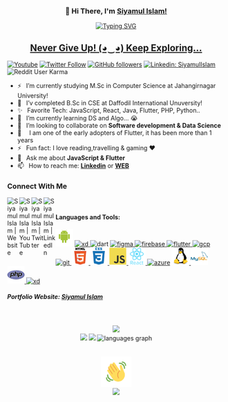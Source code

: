 <div align="center">

  <h3> 👋 Hi There, I'm <a href="https://www.siyamul.com">Siyamul Islam!</a></h3>   

 
[![Typing SVG](https://readme-typing-svg.herokuapp.com?font=Fira+Code&size=18&pause=1000&color=8000FF&random=false&width=435&lines=%F0%9F%8E%93+B.Sc.+in+CSE+DIU+%E2%9C%94;%F0%9F%91%A8%E2%80%8D%F0%9F%8E%93+M.Sc.+in+CS+JU+%E2%9C%94;%F0%9F%91%A8%F0%9F%8F%BE%E2%80%8D%F0%9F%92%BB+Full+Stack+Developer+%3C%2F%3E;%F0%9F%93%B1+Mobile+Application+Developer+%3C%2F%3E;%F0%9F%9B%A0%EF%B8%8F+Machine+Learning+Exhaust+%F0%9F%A4%96;%F0%9F%91%A8%E2%80%8D%F0%9F%92%BB+Competitive+Programmer++%3C%2F%3E;%F0%9F%A7%91%F0%9F%8F%BB%E2%80%8D%F0%9F%92%BB+ICPC+%7C+BCROEED+%7C+HACKER+Rank+%F0%9F%9A%80;%F0%9F%A7%AE+Data+Structure+%2C+Algorithm+%26OOP+%F0%9F%92%94;%F0%9F%A7%A0+Always+Learn+Something+New+%F0%9F%8E%AF)](https://siyamul.com)

  <h2 align="center">  <a href="https://www.siyamul.com"> Never Give Up!  (◕‿◕)  Keep Exploring...</a> </h2>
</div>

[![Youtube](https://img.shields.io/static/v1?label=SiyamulIslam&message=Subscribe&logo=YouTube&color=FF0000&style=for-the-badge)][youtube]
[![Twitter Follow](https://img.shields.io/twitter/follow/Siyamul_Islam?color=1DA1F2&label=Followers&logo=twitter&style=for-the-badge)][twitter]
[![GitHub followers](https://img.shields.io/github/followers/siyamulislam?logo=GitHub&style=for-the-badge)][github]
[![Linkedin: SiyamulIslam ](https://img.shields.io/badge/-CONNECT-blue?style=for-the-badge&logo=Linkedin&link=https://www.linkedin.com/in/siyamul/)][linkedin] 
![Reddit User Karma](https://img.shields.io/reddit/user-karma/combined/siyamul?style=for-the-badge&logo=reddit&link=https://www.reddit.com/user/siyamul/) 




- ⚡ &ensp;I’m currently studying M.Sc in Computer Science at Jahangirnagar University!
- 🔭 &ensp;I’v completed B.Sc in CSE at Daffodil International Unuversity!
- ✨ &ensp;Favorite Tech: JavaScript, React, Java, Flutter, PHP, Python..
- 🌱 &ensp;I’m currently learning DS and Algo... 😭
- 👯 &ensp;I’m looking to collaborate on **Software development & Data Science**
- 🗿  &ensp;&ensp;I am one of the early adopters of Flutter, it has been more than 1 years
- ⚡ &ensp;Fun fact: I love reading,travelling & gaming ❤️
- 💬 &ensp;Ask me about **JavaScript & Flutter** 
- 📫 &ensp;How to reach me: [**Linkedin**][linkedin] or [**WEB**][website] 
 
### Connect With Me

[<img align="left" alt="Siyamul Islam | Website" width="28px" src="https://cdn-icons-png.flaticon.com/512/975/975645.png?alt=media" />][website]
[<img align="left" alt="Siyamul Islam | YouTube" width="28px" src="https://cdn-icons-png.flaticon.com/512/1384/1384060.png?alt=media" />][youtube]
[<img align="left" alt="Siyamul Islam | Twitter" width="28px" src="https://cdn-icons-png.flaticon.com/512/733/733579.png?alt=media" />][twitter]
[<img align="left" alt="Siyamul Islam | LinkedIn" width="28px" src="https://cdn-icons-png.flaticon.com/512/174/174857.png?alt=media" />][linkedin]

<br />

<h4 align="left">Languages and Tools:</h4>
<p align="left"> 
<a href="https://developer.android.com" target="_blank"> <img src="https://raw.githubusercontent.com/devicons/devicon/master/icons/android/android-original-wordmark.svg" alt="android" width="40" height="40"/></a> 
  <a href="https://code.visualstudio.com/" target="_blank"> <img src="https://cdn-icons-png.flaticon.com/512/906/906324.png" alt="xd" width="40" height="40"/> </a
  <a href="https://dart.dev" target="_blank"> <img src="https://www.vectorlogo.zone/logos/dartlang/dartlang-icon.svg" alt="dart" width="40" height="40"/> </a> 
  <a href="https://www.figma.com/" target="_blank"> <img src="https://www.vectorlogo.zone/logos/figma/figma-icon.svg" alt="figma" width="40" height="40"/> </a> 
  <a href="https://firebase.google.com/" target="_blank"> <img src="https://www.vectorlogo.zone/logos/firebase/firebase-icon.svg" alt="firebase" width="40" height="40"/> </a> 
  <a href="https://flutter.dev" target="_blank"> <img src="https://www.vectorlogo.zone/logos/flutterio/flutterio-icon.svg" alt="flutter" width="40" height="40"/> </a> 
  <a href="https://cloud.google.com" target="_blank"> <img src="https://www.vectorlogo.zone/logos/google_cloud/google_cloud-icon.svg" alt="gcp" width="40" height="40"/> </a> 
  <a href="https://git-scm.com/" target="_blank"> <img src="https://www.vectorlogo.zone/logos/git-scm/git-scm-icon.svg" alt="git" width="40" height="40"/> </a> 
  <a href="https://www.w3.org/html/" target="_blank"> <img src="https://raw.githubusercontent.com/devicons/devicon/master/icons/html5/html5-original-wordmark.svg" alt="html5"   width="40" height="40"/> </a> 
   <a href="https://www.w3.org/css/" target="_blank"> <img src="https://github.com/devicons/devicon/blob/master/icons/css3/css3-plain-wordmark.svg" alt="css3"   width="40" height="40"/> </a> 
    <a href="https://www.w3schools.com/js/" target="_blank"> <img src="https://github.com/devicons/devicon/blob/master/icons/javascript/javascript-original.svg" alt="js"   width="40" height="40"/> </a> 
    <a href="https://reactjs.org/" target="_blank"> <img src="https://github.com/devicons/devicon/blob/master/icons/react/react-original-wordmark.svg" alt="css3"   width="40" height="40"/> </a> 
    <a href="https://azure.microsoft.com/en-in/" target="_blank"> <img src="https://www.vectorlogo.zone/logos/microsoft_azure/microsoft_azure-icon.svg" alt="azure" width="40" height="40"/></a>
   <a href="https://www.linux.org/" target="_blank"> <img src="https://raw.githubusercontent.com/devicons/devicon/master/icons/linux/linux-original.svg" alt="linux" width="40" height="40"/> </a> 
  <a href="https://www.mysql.com/" target="_blank"> <img src="https://raw.githubusercontent.com/devicons/devicon/master/icons/mysql/mysql-original-wordmark.svg" alt="mysql" width="40" height="40"/> </a> 
  <a href="https://www.php.net" target="_blank"> <img src="https://raw.githubusercontent.com/devicons/devicon/master/icons/php/php-original.svg" alt="php" width="40" height="40"/> </a> 
  <a href="https://www.adobe.com/products/xd.html" target="_blank"> <img src="https://cdn.worldvectorlogo.com/logos/adobe-xd.svg" alt="xd" width="40" height="40"/> </a> 
  
  
</p>
<h5 >Portfolio Website: <a href="https://siyamul.com/">Siyamul Islam</a></h5>

<br />
<br />

[website]: https://siyamul.com/
[twitter]: https://twitter.com/Siyamul_Islam
[youtube]: https://www.youtube.com/channel/UCMt9YwW18A2OVRRKbp6kgTA
[linkedin]: https://www.linkedin.com/in/siyamul/
[github]: https://github.com/siyamulislam
[instagram]: https://www.instagram.com/siyamulislam
[facebook]: https://www.facebook.com/siyamul.cse
[medium]: https://medium.com/
[email]: siyamulislam1@gmail.com


<div align="center">
  <img src="https://visitor-badge.laobi.icu/badge?page_id=siyamulislam&left_color=darkgrey&left_text=visitors"  />
         
</div>



<div align="center">
  <img width="400px" src="https://github-readme-stats.vercel.app/api?username=siyamulislam&count_private=true&show_icons=true&theme=material-palenight&hide_border=true&bg_color=1F222E" />
  <img width="400px" src="https://github-readme-streak-stats.herokuapp.com/?user=siyamulislam&theme=material-palenight&hide_border=true&fire=C77800&ring=7C2AE8&background=1F222E" />
  <img src="https://github-readme-stats.vercel.app/api/top-langs?username=siyamulislam&locale=en&hide_title=false&layout=compact&card_width=400&langs_count=16&theme=dracula&hide_border=false" height="180" alt="languages graph"  />
</div>

<br/>
<br/>

<div  align="center">
<!--     <img src="https://raw.githubusercontent.com/siyamulislam/siyamulislam/output/github-contribution-grid-snake.svg" /> -->
  <img src="https://raw.githubusercontent.com/siyamulislam/siyamulislam/main/assets/wave.gif"  alt="Waving hand animated gif" height="70px" width="70px" />       
</div>

<div align="center">
  <img src="https://profile-counter.glitch.me/siyamulislam/count.svg?"  />
</div>
